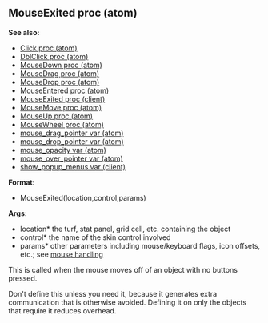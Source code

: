 ## MouseExited proc (atom)
**See also:**
*   [Click proc (atom)](/ref/atom/proc/Click.md) 
*   [DblClick proc (atom)](/ref/atom/proc/DblClick.md) 
*   [MouseDown proc (atom)](/ref/atom/proc/MouseDown.md) 
*   [MouseDrag proc (atom)](/ref/atom/proc/MouseDrag.md) 
*   [MouseDrop proc (atom)](/ref/atom/proc/MouseDrop.md) 
*   [MouseEntered proc (atom)](/ref/atom/proc/MouseEntered.md) 
*   [MouseExited proc (client)](/ref/client/proc/MouseExited.md) 
*   [MouseMove proc (atom)](/ref/atom/proc/MouseMove.md) 
*   [MouseUp proc (atom)](/ref/atom/proc/MouseUp.md) 
*   [MouseWheel proc (atom)](/ref/atom/proc/MouseWheel.md) 
*   [mouse_drag_pointer var (atom)](/ref/atom/var/mouse_drag_pointer.md) 
*   [mouse_drop_pointer var (atom)](/ref/atom/var/mouse_drop_pointer.md) 
*   [mouse_opacity var (atom)](/ref/atom/var/mouse_opacity.md) 
*   [mouse_over_pointer var (atom)](/ref/atom/var/mouse_over_pointer.md) 
*   [show_popup_menus var (client)](/ref/client/var/show_popup_menus.md) 
<!-- -->
**Format:**
*   MouseExited(location,control,params)
<!-- -->
**Args:**
*   location* the turf, stat panel, grid cell, etc. containing the
    object
*   control* the name of the skin control involved
*   params* other parameters including mouse/keyboard flags, icon
    offsets, etc.; see [mouse handling](/ref/DM/mouse.md) 

This is called when the mouse moves off of an object with no
buttons pressed. 

Don\'t define this unless you need it, because
it generates extra communication that is otherwise avoided. Defining it
on only the objects that require it reduces overhead.